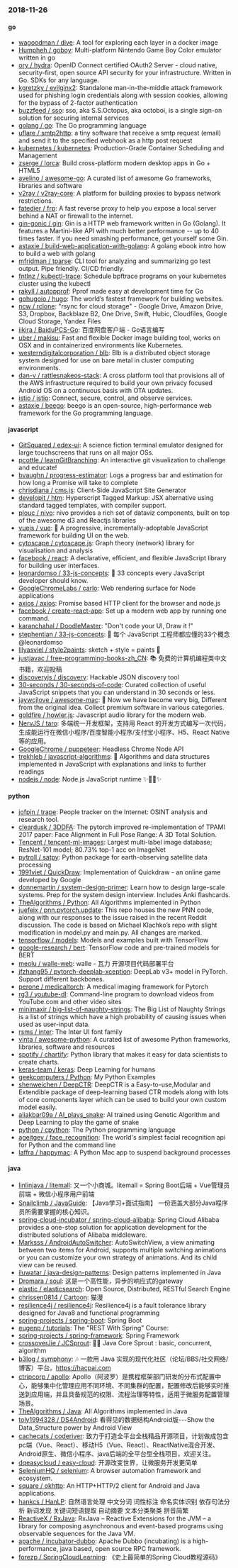 ### 2018-11-26

#### go
* [wagoodman / dive](https://github.com/wagoodman/dive): A tool for exploring each layer in a docker image
* [Humpheh / goboy](https://github.com/Humpheh/goboy): Multi-platform Nintendo Game Boy Color emulator written in go
* [ory / hydra](https://github.com/ory/hydra): OpenID Connect certified OAuth2 Server - cloud native, security-first, open source API security for your infrastructure. Written in Go. SDKs for any language.
* [kgretzky / evilginx2](https://github.com/kgretzky/evilginx2): Standalone man-in-the-middle attack framework used for phishing login credentials along with session cookies, allowing for the bypass of 2-factor authentication
* [buzzfeed / sso](https://github.com/buzzfeed/sso): sso, aka S.S.Octopus, aka octoboi, is a single sign-on solution for securing internal services
* [golang / go](https://github.com/golang/go): The Go programming language
* [uflare / smtp2http](https://github.com/uflare/smtp2http): a tiny software that receive a smtp request (email) and send it to the specified webhook as a http post request
* [kubernetes / kubernetes](https://github.com/kubernetes/kubernetes): Production-Grade Container Scheduling and Management
* [zserge / lorca](https://github.com/zserge/lorca): Build cross-platform modern desktop apps in Go + HTML5
* [avelino / awesome-go](https://github.com/avelino/awesome-go): A curated list of awesome Go frameworks, libraries and software
* [v2ray / v2ray-core](https://github.com/v2ray/v2ray-core): A platform for building proxies to bypass network restrictions.
* [fatedier / frp](https://github.com/fatedier/frp): A fast reverse proxy to help you expose a local server behind a NAT or firewall to the internet.
* [gin-gonic / gin](https://github.com/gin-gonic/gin): Gin is a HTTP web framework written in Go (Golang). It features a Martini-like API with much better performance -- up to 40 times faster. If you need smashing performance, get yourself some Gin.
* [astaxie / build-web-application-with-golang](https://github.com/astaxie/build-web-application-with-golang): A golang ebook intro how to build a web with golang
* [mfridman / tparse](https://github.com/mfridman/tparse): CLI tool for analyzing and summarizing go test output. Pipe friendly. CI/CD friendly.
* [fntlnz / kubectl-trace](https://github.com/fntlnz/kubectl-trace): Schedule bpftrace programs on your kubernetes cluster using the kubectl
* [rakyll / autopprof](https://github.com/rakyll/autopprof): Pprof made easy at development time for Go
* [gohugoio / hugo](https://github.com/gohugoio/hugo): The world’s fastest framework for building websites.
* [ncw / rclone](https://github.com/ncw/rclone): "rsync for cloud storage" - Google Drive, Amazon Drive, S3, Dropbox, Backblaze B2, One Drive, Swift, Hubic, Cloudfiles, Google Cloud Storage, Yandex Files
* [iikira / BaiduPCS-Go](https://github.com/iikira/BaiduPCS-Go): 百度网盘客户端 - Go语言编写
* [uber / makisu](https://github.com/uber/makisu): Fast and flexible Docker image building tool, works on OSX and in containerized environments like Kubernetes.
* [westerndigitalcorporation / blb](https://github.com/westerndigitalcorporation/blb): Blb is a distributed object storage system designed for use on bare metal in cluster computing environments.
* [dan-v / rattlesnakeos-stack](https://github.com/dan-v/rattlesnakeos-stack): A cross platform tool that provisions all of the AWS infrastructure required to build your own privacy focused Android OS on a continuous basis with OTA updates.
* [istio / istio](https://github.com/istio/istio): Connect, secure, control, and observe services.
* [astaxie / beego](https://github.com/astaxie/beego): beego is an open-source, high-performance web framework for the Go programming language.

#### javascript
* [GitSquared / edex-ui](https://github.com/GitSquared/edex-ui): A science fiction terminal emulator designed for large touchscreens that runs on all major OSs.
* [pcottle / learnGitBranching](https://github.com/pcottle/learnGitBranching): An interactive git visualization to challenge and educate!
* [bvaughn / progress-estimator](https://github.com/bvaughn/progress-estimator): Logs a progress bar and estimation for how long a Promise will take to complete
* [chrisdiana / cms.js](https://github.com/chrisdiana/cms.js): Client-Side JavaScript Site Generator
* [developit / htm](https://github.com/developit/htm): Hyperscript Tagged Markup: JSX alternative using standard tagged templates, with compiler support.
* [plouc / nivo](https://github.com/plouc/nivo): nivo provides a rich set of dataviz components, built on top of the awesome d3 and Reactjs libraries
* [vuejs / vue](https://github.com/vuejs/vue): 🖖 A progressive, incrementally-adoptable JavaScript framework for building UI on the web.
* [cytoscape / cytoscape.js](https://github.com/cytoscape/cytoscape.js): Graph theory (network) library for visualisation and analysis
* [facebook / react](https://github.com/facebook/react): A declarative, efficient, and flexible JavaScript library for building user interfaces.
* [leonardomso / 33-js-concepts](https://github.com/leonardomso/33-js-concepts): 📜 33 concepts every JavaScript developer should know.
* [GoogleChromeLabs / carlo](https://github.com/GoogleChromeLabs/carlo): Web rendering surface for Node applications
* [axios / axios](https://github.com/axios/axios): Promise based HTTP client for the browser and node.js
* [facebook / create-react-app](https://github.com/facebook/create-react-app): Set up a modern web app by running one command.
* [karanchahal / DoodleMaster](https://github.com/karanchahal/DoodleMaster): "Don't code your UI, Draw it !"
* [stephentian / 33-js-concepts](https://github.com/stephentian/33-js-concepts): 📜 每个 JavaScript 工程师都应懂的33个概念 @leonardomso
* [lllyasviel / style2paints](https://github.com/lllyasviel/style2paints): sketch + style = paints 🎨
* [justjavac / free-programming-books-zh_CN](https://github.com/justjavac/free-programming-books-zh_CN): 📚 免费的计算机编程类中文书籍，欢迎投稿
* [discoveryjs / discovery](https://github.com/discoveryjs/discovery): Hackable JSON discovery tool
* [30-seconds / 30-seconds-of-code](https://github.com/30-seconds/30-seconds-of-code): Curated collection of useful JavaScript snippets that you can understand in 30 seconds or less.
* [jaywcjlove / awesome-mac](https://github.com/jaywcjlove/awesome-mac):  Now we have become very big, Different from the original idea. Collect premium software in various categories.
* [goldfire / howler.js](https://github.com/goldfire/howler.js): Javascript audio library for the modern web.
* [NervJS / taro](https://github.com/NervJS/taro): 多端统一开发框架，支持用 React 的开发方式编写一次代码，生成能运行在微信小程序/百度智能小程序/支付宝小程序、H5、React Native 等的应用。
* [GoogleChrome / puppeteer](https://github.com/GoogleChrome/puppeteer): Headless Chrome Node API
* [trekhleb / javascript-algorithms](https://github.com/trekhleb/javascript-algorithms): 📝 Algorithms and data structures implemented in JavaScript with explanations and links to further readings
* [nodejs / node](https://github.com/nodejs/node): Node.js JavaScript runtime ✨🐢🚀✨

#### python
* [jofpin / trape](https://github.com/jofpin/trape): People tracker on the Internet: OSINT analysis and research tool.
* [cleardusk / 3DDFA](https://github.com/cleardusk/3DDFA): The pytorch improved re-implementation of TPAMI 2017 paper: Face Alignment in Full Pose Range: A 3D Total Solution.
* [Tencent / tencent-ml-images](https://github.com/Tencent/tencent-ml-images): Largest multi-label image database; ResNet-101 model; 80.73% top-1 acc on ImageNet
* [pytroll / satpy](https://github.com/pytroll/satpy): Python package for earth-observing satellite data processing
* [1991viet / QuickDraw](https://github.com/1991viet/QuickDraw): Implementation of Quickdraw - an online game developed by Google
* [donnemartin / system-design-primer](https://github.com/donnemartin/system-design-primer): Learn how to design large-scale systems. Prep for the system design interview. Includes Anki flashcards.
* [TheAlgorithms / Python](https://github.com/TheAlgorithms/Python): All Algorithms implemented in Python
* [juefeix / pnn.pytorch.update](https://github.com/juefeix/pnn.pytorch.update): This repo houses the new PNN code, along with our responses to the issue raised in the recent Reddit discussion. The code is based on Michael Klachko’s repo with slight modification in model.py and main.py. All changes are marked.
* [tensorflow / models](https://github.com/tensorflow/models): Models and examples built with TensorFlow
* [google-research / bert](https://github.com/google-research/bert): TensorFlow code and pre-trained models for BERT
* [meolu / walle-web](https://github.com/meolu/walle-web): walle - 瓦力 开源项目代码部署平台
* [jfzhang95 / pytorch-deeplab-xception](https://github.com/jfzhang95/pytorch-deeplab-xception): DeepLab v3+ model in PyTorch. Support different backbones.
* [perone / medicaltorch](https://github.com/perone/medicaltorch): A medical imaging framework for Pytorch
* [rg3 / youtube-dl](https://github.com/rg3/youtube-dl): Command-line program to download videos from YouTube.com and other video sites
* [minimaxir / big-list-of-naughty-strings](https://github.com/minimaxir/big-list-of-naughty-strings): The Big List of Naughty Strings is a list of strings which have a high probability of causing issues when used as user-input data.
* [rsms / inter](https://github.com/rsms/inter): The Inter UI font family
* [vinta / awesome-python](https://github.com/vinta/awesome-python): A curated list of awesome Python frameworks, libraries, software and resources
* [spotify / chartify](https://github.com/spotify/chartify): Python library that makes it easy for data scientists to create charts.
* [keras-team / keras](https://github.com/keras-team/keras): Deep Learning for humans
* [geekcomputers / Python](https://github.com/geekcomputers/Python): My Python Examples
* [shenweichen / DeepCTR](https://github.com/shenweichen/DeepCTR): DeepCTR is a Easy-to-use,Modular and Extendible package of deep-learning based CTR models along with lots of core components layer which can be used to build your own custom model easily.
* [aliakbar09a / AI_plays_snake](https://github.com/aliakbar09a/AI_plays_snake): AI trained using Genetic Algorithm and Deep Learning to play the game of snake
* [python / cpython](https://github.com/python/cpython): The Python programming language
* [ageitgey / face_recognition](https://github.com/ageitgey/face_recognition): The world's simplest facial recognition api for Python and the command line
* [laffra / happymac](https://github.com/laffra/happymac): A Python Mac app to suspend background processes

#### java
* [linlinjava / litemall](https://github.com/linlinjava/litemall): 又一个小商城。litemall = Spring Boot后端 + Vue管理员前端 + 微信小程序用户前端
* [Snailclimb / JavaGuide](https://github.com/Snailclimb/JavaGuide): 【Java学习+面试指南】 一份涵盖大部分Java程序员所需要掌握的核心知识。
* [spring-cloud-incubator / spring-cloud-alibaba](https://github.com/spring-cloud-incubator/spring-cloud-alibaba): Spring Cloud Alibaba provides a one-stop solution for application development for the distributed solutions of Alibaba middleware.
* [Marksss / AndroidAutoSwitcher](https://github.com/Marksss/AndroidAutoSwitcher): AutoSwitchView, a view animating between two items for Android, supports multiple switching animations or you can customize your own strategy of animations. And its child view can be reused.
* [iluwatar / java-design-patterns](https://github.com/iluwatar/java-design-patterns): Design patterns implemented in Java
* [Dromara / soul](https://github.com/Dromara/soul): 这是一个高性能，异步的响应式的gateway
* [elastic / elasticsearch](https://github.com/elastic/elasticsearch): Open Source, Distributed, RESTful Search Engine
* [chrissen0814 / Cartoon](https://github.com/chrissen0814/Cartoon): 猫漫
* [resilience4j / resilience4j](https://github.com/resilience4j/resilience4j): Resilience4j is a fault tolerance library designed for Java8 and functional programming
* [spring-projects / spring-boot](https://github.com/spring-projects/spring-boot): Spring Boot
* [eugenp / tutorials](https://github.com/eugenp/tutorials): The "REST With Spring" Course:
* [spring-projects / spring-framework](https://github.com/spring-projects/spring-framework): Spring Framework
* [crossoverJie / JCSprout](https://github.com/crossoverJie/JCSprout): 👨‍🎓 Java Core Sprout : basic, concurrent, algorithm
* [b3log / symphony](https://github.com/b3log/symphony): 🎶 一款用 Java 实现的现代化社区（论坛/BBS/社交网络/博客）平台。https://hacpai.com
* [ctripcorp / apollo](https://github.com/ctripcorp/apollo): Apollo（阿波罗）是携程框架部门研发的分布式配置中心，能够集中化管理应用不同环境、不同集群的配置，配置修改后能够实时推送到应用端，并且具备规范的权限、流程治理等特性，适用于微服务配置管理场景。
* [TheAlgorithms / Java](https://github.com/TheAlgorithms/Java): All Algorithms implemented in Java
* [toly1994328 / DS4Android](https://github.com/toly1994328/DS4Android): 看得见的数据结构Android版---Show the Data_Structure power by Android View
* [cachecats / coderiver](https://github.com/cachecats/coderiver): 致力于打造全平台全栈精品开源项目，计划做成包含 pc端（Vue、React）、移动H5（Vue、React）、ReactNative混合开发、Android原生、微信小程序、java后端的全平台型全栈项目，欢迎关注。
* [dqeasycloud / easy-cloud](https://github.com/dqeasycloud/easy-cloud): 开源改变世界，让微服务开发更简单
* [SeleniumHQ / selenium](https://github.com/SeleniumHQ/selenium): A browser automation framework and ecosystem.
* [square / okhttp](https://github.com/square/okhttp): An HTTP+HTTP/2 client for Android and Java applications.
* [hankcs / HanLP](https://github.com/hankcs/HanLP): 自然语言处理 中文分词 词性标注 命名实体识别 依存句法分析 新词发现 关键词短语提取 自动摘要 文本分类聚类 拼音简繁
* [ReactiveX / RxJava](https://github.com/ReactiveX/RxJava): RxJava – Reactive Extensions for the JVM – a library for composing asynchronous and event-based programs using observable sequences for the Java VM.
* [apache / incubator-dubbo](https://github.com/apache/incubator-dubbo): Apache Dubbo (incubating) is a high-performance, java based, open source RPC framework.
* [forezp / SpringCloudLearning](https://github.com/forezp/SpringCloudLearning): 《史上最简单的Spring Cloud教程源码》
